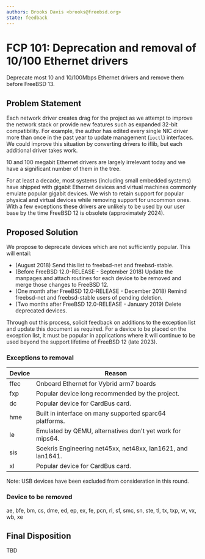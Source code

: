 ```yaml
---
authors: Brooks Davis <brooks@freebsd.org>
state: feedback
---
```


# FCP 101: Deprecation and removal of 10/100 Ethernet drivers

Deprecate most 10 and 10/100Mbps Ethernet drivers and remove them before
FreeBSD 13.

## Problem Statement

Each network driver creates drag for the project as we attempt to
improve the network stack or provide new features such as expanded
32-bit compatibility.  For example, the author has edited every single
NIC driver more than once in the past year to update management (`ioctl`)
interfaces.  We could improve this situation by converting drivers to
iflib, but each additional driver takes work.

10 and 100 megabit Ethernet drivers are largely irrelevant today
and we have a significant number of them in the tree.

For at least a decade, most systems (including small embedded
systems) have shipped with gigabit Ethernet devices and virtual
machines commonly emulate popular gigabit devices.  We wish to
retain support for popular physical and virtual devices while
removing support for uncommon ones.  With a few exceptions these
drivers are unlikely to be used by our user base by the time FreeBSD
12 is obsolete (approximately 2024).

## Proposed Solution

We propose to deprecate devices which are not sufficiently popular.  This
will entail:
 - (August 2018) Send this list to freebsd-net and freebsd-stable.
 - (Before FreeBSD 12.0-RELEASE - September 2018) Update the manpages and
   attach routines for each device to be removed and merge those changes
   to FreeBSD 12.
 - (One month after FreeBSD 12.0-RELEASE - December 2018) Remind
   freebsd-net and freebsd-stable users of pending deletion.
 - (Two months after FreeBSD 12.0-RELEASE - January 2019) Delete deprecated
   devices.

Through out this process, solicit feedback on additions to the exception
list and update this document as required.  For a device to be placed on
the exception list, it must be popular in applications where it will
continue to be used beyond the support lifetime of FreeBSD 12 (late
2023).

### Exceptions to removal

Device | Reason
-------|-------------------------------------------------
ffec   | Onboard Ethernet for Vybrid arm7 boards
fxp    | Popular device long recommended by the project.
dc     | Popular device for CardBus card.
hme    | Built in interface on many supported sparc64 platforms.
le     | Emulated by QEMU, alternatives don't yet work for mips64.
sis    | Soekris Engineering net45xx, net48xx, lan1621, and lan1641.
xl     | Popular device for CardBus card.

Note: USB devices have been excluded from consideration in this round.

### Device to be removed

ae, bfe, bm, cs, dme, ed, ep, ex, fe, pcn, rl, sf, smc, sn,
ste, tl, tx, txp, vr, vx, wb, xe

## Final Disposition

TBD
